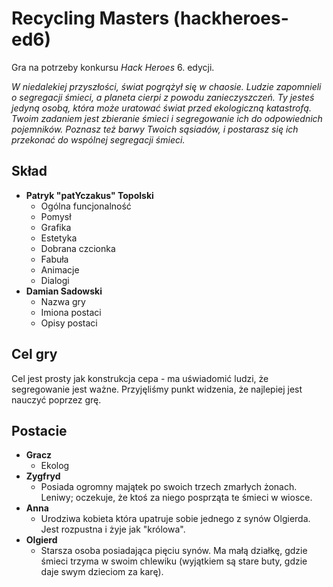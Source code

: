 # Recycling Masters (hackheroes-ed6)

Gra na potrzeby konkursu _Hack Heroes_ 6. edycji.

_W niedalekiej przyszłości, świat pogrążył się w chaosie. Ludzie zapomnieli o segregacji śmieci, a planeta cierpi z powodu zanieczyszczeń. Ty jesteś jedyną osobą, która może uratować świat przed ekologiczną katastrofą. Twoim zadaniem jest zbieranie śmieci i segregowanie ich do odpowiednich pojemników. Poznasz też barwy Twoich sąsiadów, i postarasz się ich przekonać do wspólnej segregacji śmieci._

## Skład

-   **Patryk "patYczakus" Topolski**
    -   Ogólna funcjonalność
    -   Pomysł
    -   Grafika
    -   Estetyka
    -   Dobrana czcionka
    -   Fabuła
    -   Animacje
    -   Dialogi
-   **Damian Sadowski**
    -   Nazwa gry
    -   Imiona postaci
    -   Opisy postaci

## Cel gry

Cel jest prosty jak konstrukcja cepa - ma uświadomić ludzi, że segregowanie jest ważne. Przyjęliśmy punkt widzenia, że najlepiej jest nauczyć poprzez grę.

## Postacie

-   **Gracz**
    -   Ekolog
-   **Zygfryd**
    -   Posiada ogromny majątek po swoich trzech zmarłych żonach. Leniwy; oczekuje, że ktoś za niego posprząta te śmieci w wiosce.
-   **Anna**
    -   Urodziwa kobieta która upatruje sobie jednego z synów Olgierda. Jest rozpustna i żyje jak "królowa".
-   **Olgierd**
    -   Starsza osoba posiadająca pięciu synów. Ma małą działkę, gdzie śmieci trzyma w swoim chlewiku (wyjątkiem są stare buty, gdzie daje swym dzieciom za karę).
